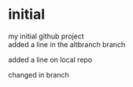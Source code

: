 # initial
my initial github project\
added a line in the altbranch branch

added a line on local repo


changed in branch 

